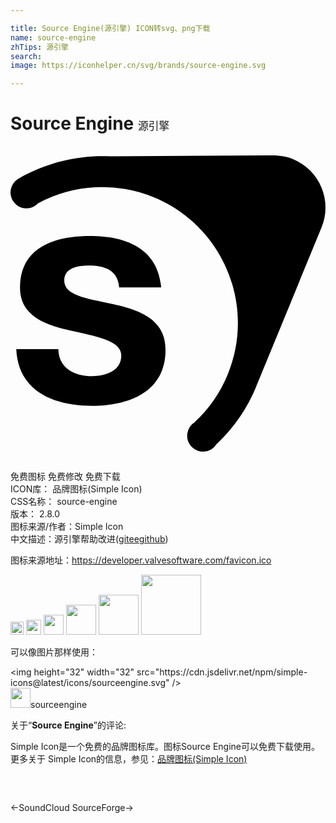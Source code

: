 ```yaml
---

title: Source Engine(源引擎) ICON转svg、png下载
name: source-engine
zhTips: 源引擎
search: 
image: https://iconhelper.cn/svg/brands/source-engine.svg

---
```


# Source Engine  <small style="font-size: 60%;font-weight: 100">源引擎</small>

<div id="svg" class="svg-wrap">
<svg role="img" xmlns="http://www.w3.org/2000/svg" viewBox="0 0 24 24"><title>Source Engine icon</title><path d="M19.865.718h-.26L7.64.786C5.169.659 2.735 1.264.63 2.475l.002.002a1.211 1.211 0 00.578 2.274c.35 0 .662-.148.883-.383a10.321 10.321 0 018.818-.462c5.275 2.165 7.805 8.22 5.64 13.495a10.283 10.283 0 01-2.495 3.613l.01.013a1.21 1.21 0 101.63 1.69 12.638 12.638 0 003.04-4.419c.049-.118 4.952-12.061 4.964-12.093A3.992 3.992 0 0021.522.998c-.55-.226-1.064-.278-1.657-.28zM6.067 6.853c-2.635 0-5.342.807-5.342 3.941 0 2.16 1.946 2.849 3.893 3.277 2.422.522 3.823.878 3.823 1.899 0 1.188-1.235 1.568-2.208 1.568-1.33 0-2.564-.594-2.588-2.066H.44c.143 3.252 2.92 4.32 5.77 4.32 2.801 0 5.603-1.044 5.603-4.273 0-2.28-1.923-2.992-3.894-3.443-1.923-.451-3.823-.617-3.823-1.828 0-.997 1.116-1.14 1.877-1.14 1.21 0 2.207.357 2.302 1.662h3.205c-.26-3.015-2.73-3.917-5.413-3.917z"/></svg>
</div>
<detail full-name='source-engine'></detail>

<div class="detail-page">
<p>
<span><span class="badge-success badge">免费图标</span> <span class="badge-success badge">免费修改</span>  <span class="badge-success badge">免费下载</span> </span>
<br/>
<span>
ICON库：
<span class="badge-secondary badge">品牌图标(Simple Icon)</span> 
</span>
<br/>
<span>
CSS名称：
<span class="badge-secondary badge">source-engine</span> 
</span>

<br/>
<span>
版本：
<span class="badge-secondary badge">2.8.0</span> 
</span>
<br/>
<span>图标来源/作者：<span class="badge-light badge">Simple Icon</span></span> 
<br/>
<span class="zh-detail">中文描述：<span class="badge-primary badge">源引擎</span><span class="help-link"><span>帮助改进</span>(<a href="https://gitee.com/liuwave/icon-helper/edit/master/json/brands/source-engine.json" target="_blank" rel="noopener noreferrer">gitee</a><a href="https://github.com/liuwave/icon-helper/edit/master/json/brands/source-engine.json" target="_blank" rel="noopener noreferrer">github</a></span>)</span><br/>
</p>
</div><div class="description description alert alert-light"><p>图标来源地址：<a href="https://developer.valvesoftware.com/favicon.ico" target="_blank" rel="noopener noreferrer">https://developer.valvesoftware.com/favicon.ico</a></p></div>
<div class="alert alert-dark">
<img height="21" width="21" src="https://cdn.jsdelivr.net/npm/simple-icons@latest/icons/sourceengine.svg" />
<img height="24" width="24" src="https://cdn.jsdelivr.net/npm/simple-icons@latest/icons/sourceengine.svg" />
<img height="32" width="32" src="https://cdn.jsdelivr.net/npm/simple-icons@latest/icons/sourceengine.svg" />
<img height="48" width="48" src="https://cdn.jsdelivr.net/npm/simple-icons@latest/icons/sourceengine.svg" />
<img height="64" width="64" src="https://cdn.jsdelivr.net/npm/simple-icons@latest/icons/sourceengine.svg" />
<img height="96" width="96" src="https://cdn.jsdelivr.net/npm/simple-icons@latest/icons/sourceengine.svg" />

</div>
<div>
  <p>可以像图片那样使用：    
  </p>
  <div class="alert alert-primary" style="font-size: 14px">
    &lt;img height="32" width="32" src="https://cdn.jsdelivr.net/npm/simple-icons@latest/icons/sourceengine.svg" /&gt;
    <copy-btn content='<img height="32" width="32" src="https://cdn.jsdelivr.net/npm/simple-icons@latest/icons/sourceengine.svg" />'></copy-btn>
  </div>
  <div class="alert alert-secondary">
    <img height="32" width="32" src="https://cdn.jsdelivr.net/npm/simple-icons@latest/icons/sourceengine.svg" />sourceengine
    <copy-btn content="sourceengine" btn-title="复制图标名称"></copy-btn>
  </div>
</div>
<div class="icon-detail__container">
<p>关于“<b>Source Engine</b>”的评论:</p>
</div>
<Vssue title="关于“Source Engine”的评论" />
<div><p>Simple Icon是一个免费的品牌图标库。图标Source Engine可以免费下载使用。更多关于  Simple Icon的信息，参见：<a target="_blank" href="https://iconhelper.cn/brands.html">品牌图标(Simple Icon)</a>
</p></div>


<div style="padding:2rem 0 " class="page-nav"><p class="inner"><span class="prev">←<router-link to="/icon/soundcloud.html">SoundCloud</router-link></span> <span class="next"><router-link to="/icon/sourceforge.html">SourceForge</router-link>→</span></p></div>
